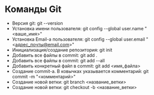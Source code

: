 # Команды Git

* Версия git: git --version
* Установка имени пользователя: git config --global user.name "<ваше_имя>"
* Установка Email-а пользователя: git config --global user.email "<адрес_почты@email.com>"
* Инициализация/создание репозитория: git init
* Добавить все файлы в commit: git add .
* Добавить все файлы в commit: git add --all
* Добавить конкретный файл в commit: git add <имя_файла> 
* Создание commit-а. В ковычках указывается комментарий: git commit -m "<комментарий>"
* Создание новой ветки: git branch <название_ветки>
* Создание новой ветки: git checkout -b <название_ветки>
